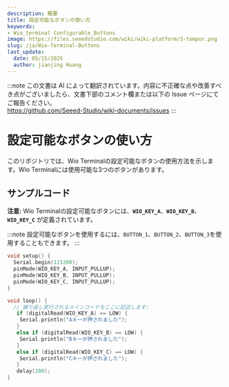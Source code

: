 ```yaml
---
description: 概要
title: 設定可能なボタンの使い方
keywords:
- Wio_terminal Configurable_Buttons
image: https://files.seeedstudio.com/wiki/wiki-platform/S-tempor.png
slug: /ja/Wio-Terminal-Buttons
last_update:
  date: 05/15/2025
  author: jianjing Huang
---
```

:::note
この文書は AI によって翻訳されています。内容に不正確な点や改善すべき点がございましたら、文書下部のコメント欄または以下の Issue ページにてご報告ください。  
https://github.com/Seeed-Studio/wiki-documents/issues
:::

# 設定可能なボタンの使い方

このリポジトリでは、Wio Terminalの設定可能なボタンの使用方法を示します。Wio Terminalには使用可能な3つのボタンがあります。

## サンプルコード

**注意:** Wio Terminalの設定可能なボタンには、**`WIO_KEY_A`**、**`WIO_KEY_B`**、**`WIO_KEY_C`** が定義されています。

:::note
設定可能なボタンを使用するには、`BUTTON_1`、`BUTTON_2`、`BUTTON_3`を使用することもできます。
:::

```cpp
void setup() {
  Serial.begin(115200);
  pinMode(WIO_KEY_A, INPUT_PULLUP);
  pinMode(WIO_KEY_B, INPUT_PULLUP);
  pinMode(WIO_KEY_C, INPUT_PULLUP);
}

void loop() {
  // 繰り返し実行されるメインコードをここに記述します:
   if (digitalRead(WIO_KEY_A) == LOW) {
    Serial.println("Aキーが押されました");
   }
   else if (digitalRead(WIO_KEY_B) == LOW) {
    Serial.println("Bキーが押されました");
   }
   else if (digitalRead(WIO_KEY_C) == LOW) {
    Serial.println("Cキーが押されました");
   }
   delay(200);
}
```